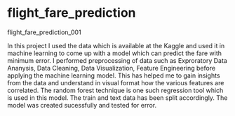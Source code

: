 # flight_fare_prediction
flight_fare_prediction_001

In this project I used the data which is available at the Kaggle and used it in machine learning to come up with a model which can predict the fare with minimum error.
I performed preprocessing of data such as Exproratory Data Ananysis, Data Cleaning, Data Visualization, Feature Engineering before applying the machine learning model.
This has helped me to gain insights from the data and understand in visual format how the various features are correlated. The random forest technique is one such regression tool which is used in this model. The train and text data has been split accordingly. The model was created sucessfully and tested for error.

